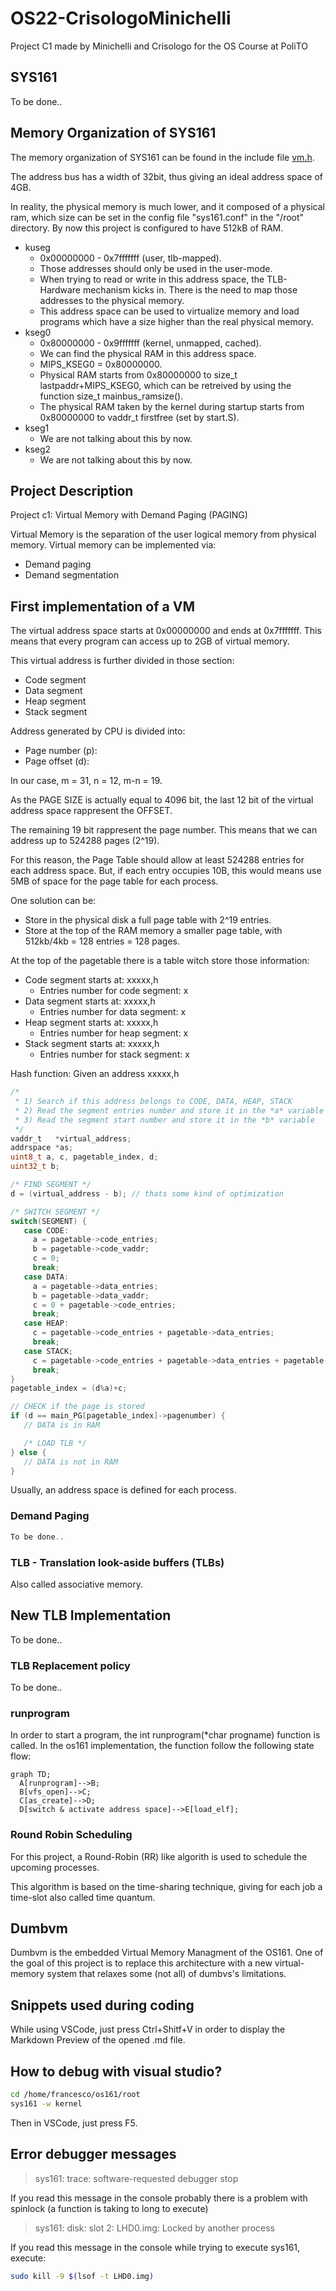 # OS22-CrisologoMinichelli
 Project C1 made by Minichelli and Crisologo for the OS Course at PoliTO

 ## SYS161

 To be done..

 ## Memory Organization of SYS161

 The memory organization of SYS161 can be found in the include file [vm.h](/arch/mips/include/vm.h).
 
 The address bus has a width of 32bit, thus giving an ideal address space of 4GB. 
 
 In reality, the physical memory is much lower, and it composed of a physical ram, which size can be set in the config file "sys161.conf" in the "/root" directory. By now this project is configured to have 512kB of RAM.

 - kuseg
   - 0x00000000 - 0x7fffffff (user, tlb-mapped).
   - Those addresses should only be used in the user-mode.
   - When trying to read or write in this address space, the TLB-Hardware mechanism kicks in. There is the need to map those addresses to the physical memory.
   - This address space can be used to virtualize memory and load programs which have a size higher than the real physical memory.
 - kseg0
   - 0x80000000 - 0x9fffffff (kernel, unmapped, cached).
   - We can find the physical RAM in this address space.
   - MIPS_KSEG0 = 0x80000000.
   - Physical RAM starts from 0x80000000 to size_t lastpaddr+MIPS_KSEG0, which can be retreived by using the function size_t mainbus_ramsize().
   - The physical RAM taken by the kernel during startup starts from 0x80000000 to vaddr_t firstfree (set by start.S).
 - kseg1
   - We are not talking about this by now.
 - kseg2
   - We are not talking about this by now. 

 ## Project Description
 Project c1: Virtual Memory with Demand Paging (PAGING)

 Virtual Memory is the separation of the user logical memory from physical memory. Virtual memory can be implemented via:
 - Demand paging
 - Demand segmentation

 ## First implementation of a VM

 The virtual address space starts at 0x00000000 and ends at 0x7fffffff. This means that every program can access up to 2GB of virtual memory.
 
 This virtual address is further divided in those section:
 - Code segment
 - Data segment
 - Heap segment
 - Stack segment

 Address generated by CPU is divided into:
 - Page number (p): 
 - Page offset (d):

 In our case, m = 31, n = 12, m-n = 19.

 As the PAGE SIZE is actually equal to 4096 bit, the last 12 bit of the virtual address space rappresent the OFFSET. 
 
 The remaining 19 bit rappresent the page number. This means that we can address up to 524288 pages (2^19).

 For this reason, the Page Table should allow at least 524288 entries for each address space. But, if each entry occupies 10B, this would means use 5MB of space for the page table for each process.

 One solution can be:
 - Store in the physical disk a full page table with 2^19 entries.
 - Store at the top of the RAM memory a smaller page table, with 512kb/4kb = 128 entries = 128 pages.

 At the top of the pagetable there is a table witch store those information:
 - Code segment starts at: xxxxx,h
   - Entries number for code segment: x
 - Data segment starts at: xxxxx,h
   - Entries number for data segment: x
 - Heap segment starts at: xxxxx,h
   - Entries number for heap segment: x
 - Stack segment starts at: xxxxx,h
   - Entries number for stack segment: x

 Hash function: Given an address xxxxx,h
 ```c
 /* 
  * 1) Search if this address belongs to CODE, DATA, HEAP, STACK
  * 2) Read the segment entries number and store it in the *a* variable
  * 3) Read the segment start number and store it in the *b* variable
  */
 vaddr_t   *virtual_address;
 addrspace *as;
 uint8_t a, c, pagetable_index, d;
 uint32_t b;
 
 /* FIND SEGMENT */
 d = (virtual_address - b); // thats some kind of optimization

 /* SWITCH SEGMENT */
 switch(SEGMENT) {
    case CODE:
      a = pagetable->code_entries;
      b = pagetable->code_vaddr;
      c = 0;
      break;
    case DATA:
      a = pagetable->data_entries;
      b = pagetable->data_vaddr;
      c = 0 + pagetable->code_entries;
      break;
    case HEAP:
      c = pagetable->code_entries + pagetable->data_entries;
      break;
    case STACK;
      c = pagetable->code_entries + pagetable->data_entries + pagetable->heap_entries;
      break; 
 }
 pagetable_index = (d%a)+c;

 // CHECK if the page is stored
 if (d == main_PG[pagetable_index]->pagenumber) {
    // DATA is in RAM

    /* LOAD TLB */
 } else {
    // DATA is not in RAM
 }  
 ``` 

 Usually, an address space is defined for each process.

 ### Demand Paging

 ```c
 To be done..
 ```

 ### TLB - Translation look-aside buffers (TLBs)
 
 Also called associative memory.

 ## New TLB Implementation

 To be done..

 ### TLB Replacement policy

 To be done..

 ### runprogram 

 In order to start a program, the int runprogram(*char progname) function is called. In the os161 implementation, the function follow the following state flow:

 ```mermaid
 graph TD;
   A[runprogram]-->B;
   B[vfs_open]-->C;
   C[as_create]-->D;
   D[switch & activate address space]-->E[load_elf];
 ```
 ### Round Robin Scheduling
 
 For this project, a Round-Robin (RR) like algorith is used to schedule the upcoming processes.

 This algorithm is based on the time-sharing technique, giving for each job a time-slot also called time quantum. 

 ## Dumbvm
 
 Dumbvm is the embedded Virtual Memory Managment of the OS161. One of the goal of this project is to replace this architecture with a new virtual-memory system that relaxes some (not all) of dumbvs's limitations.

 ## Snippets used during coding
 
 While using VSCode, just press Ctrl+Shitf+V in order to display the Markdown Preview of the opened .md file.

 ## How to debug with visual studio?
 
 ```bash
 cd /home/francesco/os161/root
 sys161 -w kernel
 ```
 Then in VSCode, just press F5.

 ## Error debugger messages

 > sys161: trace: software-requested debugger stop

 If you read this message in the console probably there is a problem with spinlock (a function is taking to long to execute)

 > sys161: disk: slot 2: LHD0.img: Locked by another process

 If you read this message in the console while trying to execute sys161, execute:

 ```bash
 sudo kill -9 $(lsof -t LHD0.img)
 ```

